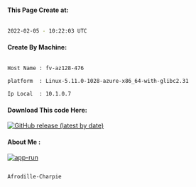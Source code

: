 
   
#### This Page Create at:

```bash

2022-02-05 - 10:22:03 UTC

```

#### Create By Machine:

```bash

Host Name : fv-az128-476

platform  : Linux-5.11.0-1028-azure-x86_64-with-glibc2.31

Ip Local  : 10.1.0.7

```
#### Download This code Here:

[![GitHub release (latest by date)](https://img.shields.io/github/v/release/Afrodille-Charpie/App-Run-1?style=for-the-badge&label=Download)](https://github.com/Afrodille-Charpie/App-Run-1/releases) 

</p> 

#### About Me :

[![app-run](https://github.com/Afrodille-Charpie/App-Run-1/actions/workflows/app-run.yml/badge.svg)](https://github.com/Afrodille-Charpie/App-Run-1/actions/workflows/app-run.yml)

```bash

Afrodille-Charpie

```

